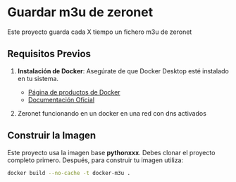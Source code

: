 # Guardar m3u de zeronet

Este proyecto guarda cada X tiempo un fichero m3u de zeronet 



## Requisitos Previos

1. **Instalación de Docker**: Asegúrate de que Docker Desktop esté instalado en tu sistema.
   - [Página de productos de Docker](https://www.docker.com/products/docker-desktop)
   - [Documentación Oficial](https://docs.docker.com/get-docker/)

2. Zeronet funcionando en un docker en una red con dns activados

## Construir la Imagen

Este proyecto usa la imagen base **pythonxxx**. Debes clonar el proyecto completo primero.
Después, para construir tu imagen utiliza:

```bash
docker build --no-cache -t docker-m3u .
```